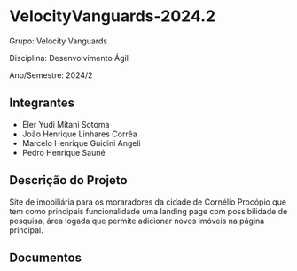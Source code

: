 # VelocityVanguards-2024.2

Grupo: Velocity Vanguards

Disciplina: Desenvolvimento Ágil

Ano/Semestre: 2024/2

## Integrantes

- Éler Yudi Mitani Sotoma
- João Henrique Linhares Corrêa
- Marcelo Henrique Guidini Angeli
- Pedro Henrique Sauné
 
## Descrição do Projeto

Site de imobiliária para os moraradores da cidade de Cornélio Procópio que tem como principais funcionalidade uma landing page com possibilidade de pesquisa, área logada que permite adicionar novos imóveis na página principal.

## Documentos
